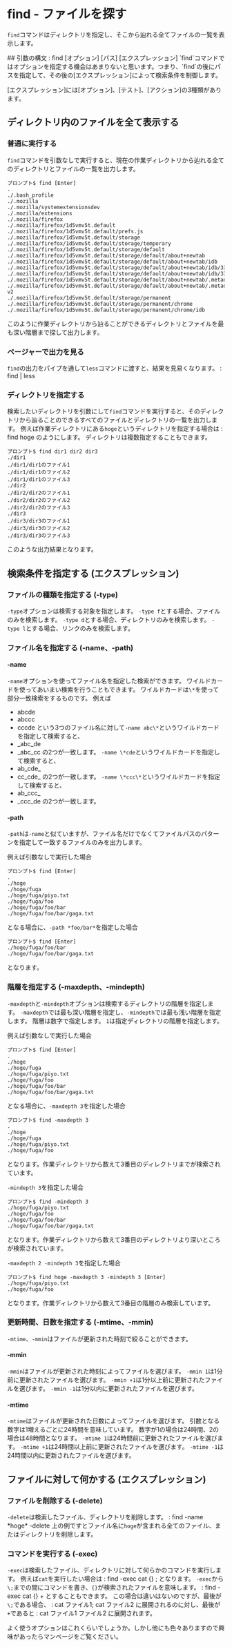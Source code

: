 # find - ファイルを探す
`find`コマンドはディレクトリを指定し、そこから辿れる全てファイルの一覧を表示します。
<div class="outline"></div>
## 引数の構文
: find [オプション] [パス] [エクスプレッション]
`find`コマンドではオプションを指定する機会はあまりないと思います。つまり、`find`の後にパスを指定して、その後の[エクスプレッション]によって検索条件を制御します。

[エクスプレッション]には[オプション]、[テスト]、[アクション]の3種類があります。
## ディレクトリ内のファイルを全て表示する
### 普通に実行する
`find`コマンドを引数なしで実行すると、現在の作業ディレクトリから辿れる全てのディレクトリとファイルの一覧を出力します。
```ターミナル
プロンプト$ find [Enter]
.
./.bash_profile
./.mozilla
./.mozilla/systemextensionsdev
./.mozilla/extensions
./.mozilla/firefox
./.mozilla/firefox/1d5vmv5t.default
./.mozilla/firefox/1d5vmv5t.default/prefs.js
./.mozilla/firefox/1d5vmv5t.default/storage
./.mozilla/firefox/1d5vmv5t.default/storage/temporary
./.mozilla/firefox/1d5vmv5t.default/storage/default
./.mozilla/firefox/1d5vmv5t.default/storage/default/about+newtab
./.mozilla/firefox/1d5vmv5t.default/storage/default/about+newtab/idb
./.mozilla/firefox/1d5vmv5t.default/storage/default/about+newtab/idb/3312185054sbndi_pspte.files
./.mozilla/firefox/1d5vmv5t.default/storage/default/about+newtab/idb/3312185054sbndi_pspte.sqlite
./.mozilla/firefox/1d5vmv5t.default/storage/default/about+newtab/.metadata
./.mozilla/firefox/1d5vmv5t.default/storage/default/about+newtab/.metadata-v2
./.mozilla/firefox/1d5vmv5t.default/storage/permanent
./.mozilla/firefox/1d5vmv5t.default/storage/permanent/chrome
./.mozilla/firefox/1d5vmv5t.default/storage/permanent/chrome/idb
```
このように作業ディレクトリから辿ることができるディレクトリとファイルを最も深い階層まで探して出力します。
### ページャーで出力を見る
`find`の出力をパイプを通して`less`コマンドに渡すと、結果を見易くなります。
: find | less
### ディレクトリを指定する
検索したいディレクトリを引数にして`find`コマンドを実行すると、そのディレクトリから辿ることのできるすべてのファイルとディレクトリの一覧を出力します。
例えば作業ディレクトリにある`hoge`というディレクトリを指定する場合は
: find hoge
のようにします。
ディレクトリは複数指定することもできます。
```ターミナル
プロンプト$ find dir1 dir2 dir3
./dir1
./dir1/dir1のファイル1
./dir1/dir1のファイル2
./dir1/dir1のファイル3
./dir2
./dir2/dir2のファイル1
./dir2/dir2のファイル2
./dir2/dir2のファイル3
./dir3
./dir3/dir3のファイル1
./dir3/dir3のファイル2
./dir3/dir3のファイル3
```
このような出力結果となります。
## 検索条件を指定する (エクスプレッション)
### ファイルの種類を指定する (-type)
`-type`オプションは検索する対象を指定します。
`-type f`とする場合、ファイルのみを検索します。
`-type d`とする場合、ディレクトリのみを検索します。
`-type l`とする場合、リンクのみを検索します。
### ファイル名を指定する (-name、-path)
#### -name
`-name`オプションを使ってファイル名を指定した検索ができます。
ワイルドカードを使ってあいまい検索を行うこともできます。
ワイルドカードは`\*`を使って部分一致検索をするものです。
例えば
* abcde
* abccc
* cccde
という3つのファイル名に対して`-name abc\*`というワイルドカードを指定して検索すると、
* _abc_de
* _abc_cc
の2つが一致します。
`-name \*cde`というワイルドカードを指定して検索すると、
* ab_cde_
* cc_cde_
の2つが一致します。
`-name \*ccc\*`というワイルドカードを指定して検索すると、
* ab_ccc_
* _ccc_de
の2つが一致します。
#### -path
`-path`は`-name`と似ていますが、ファイル名だけでなくてファイルパスのパターンを指定して一致するファイルのみを出力します。

例えば引数なしで実行した場合
```ターミナル
プロンプト$ find [Enter]
.
./hoge
./hoge/fuga
./hoge/fuga/piyo.txt
./hoge/fuga/foo
./hoge/fuga/foo/bar
./hoge/fuga/foo/bar/gaga.txt
```
となる場合に、`-path *foo/bar*`を指定した場合
```ターミナル
プロンプト$ find [Enter]
./hoge/fuga/foo/bar
./hoge/fuga/foo/bar/gaga.txt
```
となります。
### 階層を指定する (-maxdepth、-mindepth)
`-maxdepth`と`-mindepth`オプションは検索するディレクトリの階層を指定します。
`-maxdepth`では最も深い階層を指定し、`-mindepth`では最も浅い階層を指定します。
階層は数字で指定します。
`1`は指定ディレクトリの階層を指定します。

例えば引数なしで実行した場合
```ターミナル
プロンプト$ find [Enter]
.
./hoge
./hoge/fuga
./hoge/fuga/piyo.txt
./hoge/fuga/foo
./hoge/fuga/foo/bar
./hoge/fuga/foo/bar/gaga.txt
```
となる場合に、`-maxdepth 3`を指定した場合
```ターミナル
プロンプト$ find -maxdepth 3
.
./hoge
./hoge/fuga
./hoge/fuga/piyo.txt
./hoge/fuga/foo
```
となります。作業ディレクトリから数えて3番目のディレクトリまでが検索されています。

`-mindepth 3`を指定した場合
```ターミナル
プロンプト$ find -mindepth 3
./hoge/fuga/piyo.txt
./hoge/fuga/foo
./hoge/fuga/foo/bar
./hoge/fuga/foo/bar/gaga.txt
```
となります。作業ディレクトリから数えて3番目のディレクトリより深いところが検索されています。

`-maxdepth 2 -mindepth 3`を指定した場合
```ターミナル
プロンプト$ find hoge -maxdepth 3 -mindepth 3 [Enter]
./hoge/fuga/piyo.txt
./hoge/fuga/foo
```
となります。作業ディレクトリから数えて3番目の階層のみ検索しています。

### 更新時間、日数を指定する (-mtime、-mmin)
`-mtime`、`-mmin`はファイルが更新された時刻で絞ることができます。
#### -mmin
`-mmin`はファイルが更新された時刻によってファイルを選びます。
`-mmin 1`は1分前に更新されたファイルを選びます。
`-mmin +1`は1分以上前に更新されたファイルを選びます。
`-mmin -1`は1分以内に更新されたファイルを選びます。
#### -mtime
`-mtime`はファイルが更新された日数によってファイルを選びます。
引数となる数字は1増えるごとに24時間を意味しています。
数字が1の場合は24時間、2の場合は48時間となります。
`-mtime 1`は24時間前に更新されたファイルを選びます。
`-mtime +1`は24時間以上前に更新されたファイルを選びます。
`-mtime -1`は24時間以内に更新されたファイルを選びます。
## ファイルに対して何かする (エクスプレッション)
### ファイルを削除する (-delete)
`-delete`は検索したファイル、ディレクトリを削除します。
: find -name \*hoge\* -delete
上の例ですとファイル名に`hoge`が含まれる全てのファイル、またはディレクトリを削除します。
### コマンドを実行する (-exec)
`-exec`は検索したファイル、ディレクトリに対して何らかのコマンドを実行します。
例えば`cat`を実行したい場合は
: find -exec cat {} \;
となります。
`-exec`から`\;`までの間にコマンドを書き、`{}`が検索されたファイルを意味します。
: find -exec cat {} +
とすることもできます。
この場合は違いはないのですが、最後が`\;`である場合、
: cat ファイル1; cat ファイル2
に展開されるのに対し、最後が`+`であると
: cat ファイル1 ファイル2
に展開されます。

よく使うオプションはこれくらいでしょうか。しかし他にも色々ありますので興味があったらマンページをご覧ください。

